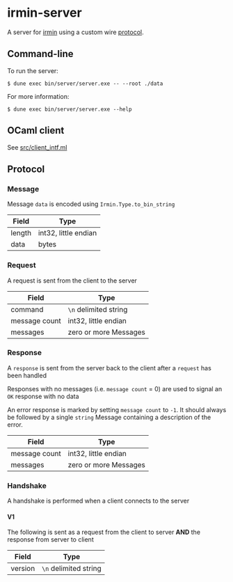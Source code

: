 # irmin-server

A server for [irmin](https://github.com/mirage/irmin) using a custom wire [protocol](#protocol).

## Command-line

To run the server:

```shell
$ dune exec bin/server/server.exe -- --root ./data
```

For more information:

```shell
$ dune exec bin/server/server.exe --help
```

## OCaml client

See [src/client_intf.ml](https://github.com/zshipko/irmin-server/blob/master/src/client_intf.ml)

## Protocol

### Message

Message `data` is encoded using `Irmin.Type.to_bin_string`

| Field  | Type                 |
| ------ | -------------------- |
| length | int32, little endian |
| data   | bytes                |


### Request

A request is sent from the client to the server

| Field               | Type                        |
| ------------------- | --------------------------- |
| command             | `\n` delimited string       |
| message count       | int32, little endian        |
| messages            | zero or more Messages       |

### Response

A `response` is sent from the server back to the client after a `request` has been handled

Responses with no messages (i.e. `message count` = 0) are used to signal an `OK` response with no data

An error response is marked by setting `message count` to `-1`. It should always be followed
by a single `string` Message containing a description of the error.

| Field           | Type                   |
| --------------- | ---------------------- |
| message count   | int32, little endian   |
| messages        | zero or more Messages  |

### Handshake

A handshake is performed when a client connects to the server

#### V1

The following is sent as a request from the client to server **AND** the response from server to client

| Field   | Type                     |
| ------- | ------------------------ |
| version | `\n` delimited string    |


